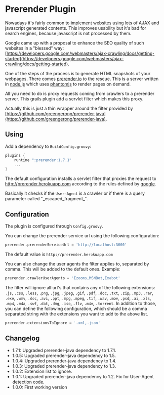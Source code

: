 # Prerender Plugin


Nowadays it's fairly common to implement websites using lots of AJAX and javascript generated contents. This improves usability but it's bad for search engines, because javascript is not processed by them.

Google came up with a proposal to enhance the SEO quality of such websites in a  "blessed" way: [https://developers.google.com/webmasters/ajax-crawling/docs/getting-started](https://developers.google.com/webmasters/ajax-crawling/docs/getting-started).

One of the steps of the process is to generate HTML snapshots of your webpages. There comes [prerender.io](http://prerender.io) to the rescue. This is a server written in [node.js](http://nodejs.org) which uses [phantomjs](http://phantomjs.org) to render pages on demand.

All you need to do is proxy requests coming from crawlers to a prerender server. This grails plugin add a servlet filter which makes this proxy.

Actually this is just a thin wrapper around the filter provided by [https://github.com/greengerong/prerender-java](https://github.com/greengerong/prerender-java).

## Using

Add a dependency to `BuildConfig.groovy`:
```groovy
plugins {
	runtime ":prerender:1.7.1"
	...
}
```

The default configuration installs a servlet filter that proxies the request to http://prerender.herokuapp.com according to the rules defined by [google](https://developers.google.com/webmasters/ajax-crawling/docs/getting-started).

Basically it checks if the `User-Agent` is a crawler or if there is a query parameter called "\_escaped\_fragment\_".

## Configuration

The plugin is configured through `Config.groovy`.

You can change the prerender service url using the following configuration:
```groovy
prerender.prerenderServiceUrl = 'http://localhost:3000'
```

The default value is `http://prerender.herokuapp.com`

You can also change the user agents the filter applies to, separated by comma. This will be added to the default ones. Example: 
```groovy
prerender.crawlerUserAgents = 'Ezooms,MSNBot,Exabot'
```

The filter will ignore all url's that contains any of the following extensions: `.js`, `.css`, `.less`, `.png`, `.jpg`, `.jpeg`, `.gif`, `.pdf`, `.doc`, `.txt`, `.zip`, `.mp3`, `.rar`, `.exe`, `.wmv`, `.doc`, `.avi`, `.ppt`, `.mpg`, `.mpeg`, `.tif`, `.wav`, `.mov`, `.psd`, `.ai`, `.xls`, `.mp4`, `.m4a`, `.swf`, `.dat`, `.dmg`, `.iso`, `.flv`, `.m4v`, `.torrent`.
In addition to those, you can define the following configuration, which should be a comma separated string with the extensions you want to add to the above list.
```groovy
prerender.extensionsToIgnore = '.xml,.json'
```

## Changelog

* 1.7.1: Upgraded prerender-java dependency to 1.7.1.
* 1.0.5: Upgraded prerender-java dependency to 1.5.
* 1.0.4: Upgraded prerender-java dependency to 1.4.
* 1.0.3: Upgraded prerender-java dependency to 1.3.
* 1.0.2: Extension list to ignore.
* 1.0.1: Upgraded prerender-java dependency to 1.2. Fix for User-Agent detection code.
* 1.0.0: First working version

